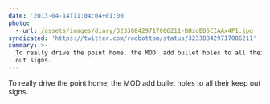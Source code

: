 ```yaml
---
date: '2013-04-14T11:04:04+01:00'
photo:
  - url: /assets/images/diary/323388429717086211-BHzoED5CIAAx4P1.jpg
syndicated: 'https://twitter.com/roobottom/status/323388429717086211'
summary: >-
  To really drive the point home, the MOD  add bullet holes to all their keep
  out signs.
---
```

To really drive the point home, the MOD  add bullet holes to all their keep out signs. 
